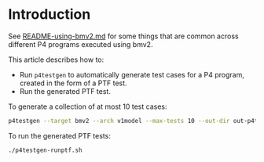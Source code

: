 # Introduction

See [README-using-bmv2.md](../README-using-bmv2.md) for some things
that are common across different P4 programs executed using bmv2.

This article describes how to:

+ Run `p4testgen` to automatically generate test cases for a P4
  program, created in the form of a PTF test.
+ Run the generated PTF test.


To generate a collection of at most 10 test cases:

```bash
p4testgen --target bmv2 --arch v1model --max-tests 10 --out-dir out-p4testgen --test-backend ptf playground.p4_16.p4
```

To run the generated PTF tests:

```bash
./p4testgen-runptf.sh
```
